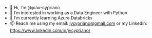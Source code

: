 - 👋 Hi, I’m @joao-cypriano
- 👀 I’m interested in working as a Data Engineer with Python
- 🌱 I’m currently learning Azure Databricks
- 📫 Reach me using my email: jvcypriano@gmail.com or my Linkedin: https://www.linkedin.com/in/jvcypriano/

<!---
joao-cypriano/joao-cypriano is a ✨ special ✨ repository because its `README.md` (this file) appears on your GitHub profile.
You can click the Preview link to take a look at your changes.
--->
